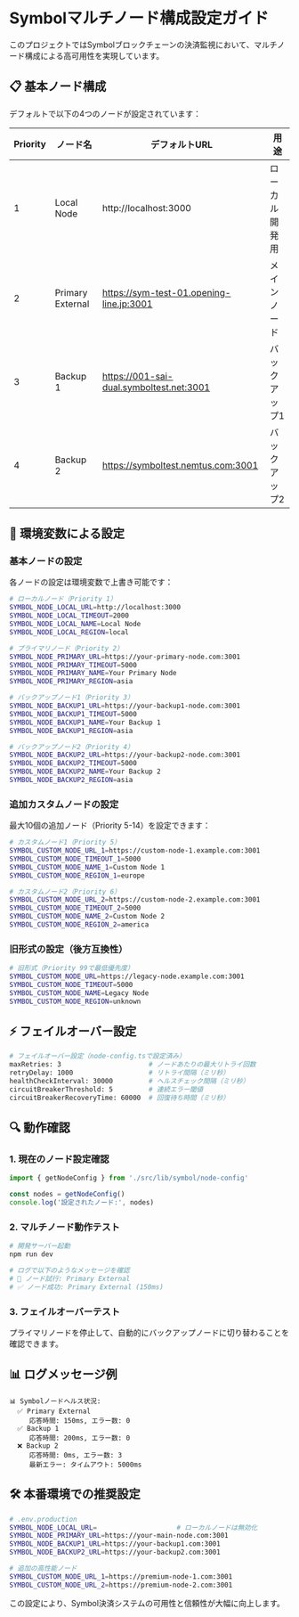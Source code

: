 # Symbolマルチノード構成設定ガイド

このプロジェクトではSymbolブロックチェーンの決済監視において、マルチノード構成による高可用性を実現しています。

## 📋 基本ノード構成

デフォルトで以下の4つのノードが設定されています：

| Priority | ノード名 | デフォルトURL | 用途 |
|----------|---------|---------------|------|
| 1 | Local Node | http://localhost:3000 | ローカル開発用 |
| 2 | Primary External | https://sym-test-01.opening-line.jp:3001 | メインノード |
| 3 | Backup 1 | https://001-sai-dual.symboltest.net:3001 | バックアップ1 |
| 4 | Backup 2 | https://symboltest.nemtus.com:3001 | バックアップ2 |

## 🔧 環境変数による設定

### 基本ノードの設定

各ノードの設定は環境変数で上書き可能です：

```bash
# ローカルノード（Priority 1）
SYMBOL_NODE_LOCAL_URL=http://localhost:3000
SYMBOL_NODE_LOCAL_TIMEOUT=2000
SYMBOL_NODE_LOCAL_NAME=Local Node
SYMBOL_NODE_LOCAL_REGION=local

# プライマリノード（Priority 2）
SYMBOL_NODE_PRIMARY_URL=https://your-primary-node.com:3001
SYMBOL_NODE_PRIMARY_TIMEOUT=5000
SYMBOL_NODE_PRIMARY_NAME=Your Primary Node
SYMBOL_NODE_PRIMARY_REGION=asia

# バックアップノード1（Priority 3）
SYMBOL_NODE_BACKUP1_URL=https://your-backup1-node.com:3001
SYMBOL_NODE_BACKUP1_TIMEOUT=5000
SYMBOL_NODE_BACKUP1_NAME=Your Backup 1
SYMBOL_NODE_BACKUP1_REGION=asia

# バックアップノード2（Priority 4）
SYMBOL_NODE_BACKUP2_URL=https://your-backup2-node.com:3001
SYMBOL_NODE_BACKUP2_TIMEOUT=5000
SYMBOL_NODE_BACKUP2_NAME=Your Backup 2
SYMBOL_NODE_BACKUP2_REGION=asia
```

### 追加カスタムノードの設定

最大10個の追加ノード（Priority 5-14）を設定できます：

```bash
# カスタムノード1（Priority 5）
SYMBOL_CUSTOM_NODE_URL_1=https://custom-node-1.example.com:3001
SYMBOL_CUSTOM_NODE_TIMEOUT_1=5000
SYMBOL_CUSTOM_NODE_NAME_1=Custom Node 1
SYMBOL_CUSTOM_NODE_REGION_1=europe

# カスタムノード2（Priority 6）
SYMBOL_CUSTOM_NODE_URL_2=https://custom-node-2.example.com:3001
SYMBOL_CUSTOM_NODE_TIMEOUT_2=5000
SYMBOL_CUSTOM_NODE_NAME_2=Custom Node 2
SYMBOL_CUSTOM_NODE_REGION_2=america
```

### 旧形式の設定（後方互換性）

```bash
# 旧形式（Priority 99で最低優先度）
SYMBOL_CUSTOM_NODE_URL=https://legacy-node.example.com:3001
SYMBOL_CUSTOM_NODE_TIMEOUT=5000
SYMBOL_CUSTOM_NODE_NAME=Legacy Node
SYMBOL_CUSTOM_NODE_REGION=unknown
```

## ⚡ フェイルオーバー設定

```bash
# フェイルオーバー設定（node-config.tsで設定済み）
maxRetries: 3                      # ノードあたりの最大リトライ回数
retryDelay: 1000                   # リトライ間隔（ミリ秒）
healthCheckInterval: 30000         # ヘルスチェック間隔（ミリ秒）
circuitBreakerThreshold: 5         # 連続エラー閾値
circuitBreakerRecoveryTime: 60000  # 回復待ち時間（ミリ秒）
```

## 🔍 動作確認

### 1. 現在のノード設定確認

```typescript
import { getNodeConfig } from './src/lib/symbol/node-config'

const nodes = getNodeConfig()
console.log('設定されたノード:', nodes)
```

### 2. マルチノード動作テスト

```bash
# 開発サーバー起動
npm run dev

# ログで以下のようなメッセージを確認
# 🔄 ノード試行: Primary External
# ✅ ノード成功: Primary External (150ms)
```

### 3. フェイルオーバーテスト

プライマリノードを停止して、自動的にバックアップノードに切り替わることを確認できます。

## 📊 ログメッセージ例

```
📊 Symbolノードヘルス状況:
  ✅ Primary External
     応答時間: 150ms, エラー数: 0
  ✅ Backup 1
     応答時間: 200ms, エラー数: 0
  ❌ Backup 2
     応答時間: 0ms, エラー数: 3
     最新エラー: タイムアウト: 5000ms
```

## 🛠️ 本番環境での推奨設定

```bash
# .env.production
SYMBOL_NODE_LOCAL_URL=                    # ローカルノードは無効化
SYMBOL_NODE_PRIMARY_URL=https://your-main-node.com:3001
SYMBOL_NODE_BACKUP1_URL=https://your-backup1.com:3001
SYMBOL_NODE_BACKUP2_URL=https://your-backup2.com:3001

# 追加の高性能ノード
SYMBOL_CUSTOM_NODE_URL_1=https://premium-node-1.com:3001
SYMBOL_CUSTOM_NODE_URL_2=https://premium-node-2.com:3001
```

この設定により、Symbol決済システムの可用性と信頼性が大幅に向上します。

